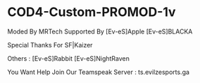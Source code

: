 # COD4-Custom-PROMOD-1v

Moded By MRTech
Supported By [Ev-eS]Apple [Ev-eS]BLACKA 

Special Thanks For SF|Kaizer

Others : [Ev-eS]Rabbit
         [Ev-eS]NightRaven
         
You Want Help Join Our Teamspeak Server : ts.evilzesports.ga
